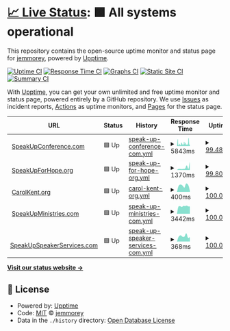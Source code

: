 # [📈 Live Status](https://jemmorey.github.io//upptime): <!--live status--> **🟩 All systems operational**

This repository contains the open-source uptime monitor and status page for [jemmorey](https://jemmorey.github.io//upptime), powered by [Upptime](https://github.com/upptime/upptime).

[![Uptime CI](https://github.com/jemmorey//upptime/workflows/Uptime%20CI/badge.svg)](https://github.com/jemmorey//upptime/actions?query=workflow%3A%22Uptime+CI%22)
[![Response Time CI](https://github.com/jemmorey//upptime/workflows/Response%20Time%20CI/badge.svg)](https://github.com/jemmorey//upptime/actions?query=workflow%3A%22Response+Time+CI%22)
[![Graphs CI](https://github.com/jemmorey//upptime/workflows/Graphs%20CI/badge.svg)](https://github.com/jemmorey//upptime/actions?query=workflow%3A%22Graphs+CI%22)
[![Static Site CI](https://github.com/jemmorey//upptime/workflows/Static%20Site%20CI/badge.svg)](https://github.com/jemmorey//upptime/actions?query=workflow%3A%22Static+Site+CI%22)
[![Summary CI](https://github.com/jemmorey//upptime/workflows/Summary%20CI/badge.svg)](https://github.com/jemmorey//upptime/actions?query=workflow%3A%22Summary+CI%22)

With [Upptime](https://upptime.js.org), you can get your own unlimited and free uptime monitor and status page, powered entirely by a GitHub repository. We use [Issues](https://github.com/jemmorey//upptime/issues) as incident reports, [Actions](https://github.com/jemmorey//upptime/actions) as uptime monitors, and [Pages](https://jemmorey.github.io//upptime) for the status page.

<!--start: status pages-->
<!-- This summary is generated by Upptime (https://github.com/upptime/upptime) -->
<!-- Do not edit this manually, your changes will be overwritten -->
<!-- prettier-ignore -->
| URL | Status | History | Response Time | Uptime |
| --- | ------ | ------- | ------------- | ------ |
| <img alt="" src="https://icons.duckduckgo.com/ip3/www.speakupconference.com.ico" height="13"> [SpeakUpConference.com](https://www.speakupconference.com) | 🟩 Up | [speak-up-conference-com.yml](https://github.com/jemmorey/upptime/commits/HEAD/history/speak-up-conference-com.yml) | <details><summary><img alt="Response time graph" src="./graphs/speak-up-conference-com/response-time-week.png" height="20"> 5843ms</summary><br><a href="https://jemmorey.github.io/upptime/history/speak-up-conference-com"><img alt="Response time 5777" src="https://img.shields.io/endpoint?url=https%3A%2F%2Fraw.githubusercontent.com%2Fjemmorey%2Fupptime%2FHEAD%2Fapi%2Fspeak-up-conference-com%2Fresponse-time.json"></a><br><a href="https://jemmorey.github.io/upptime/history/speak-up-conference-com"><img alt="24-hour response time 9447" src="https://img.shields.io/endpoint?url=https%3A%2F%2Fraw.githubusercontent.com%2Fjemmorey%2Fupptime%2FHEAD%2Fapi%2Fspeak-up-conference-com%2Fresponse-time-day.json"></a><br><a href="https://jemmorey.github.io/upptime/history/speak-up-conference-com"><img alt="7-day response time 5843" src="https://img.shields.io/endpoint?url=https%3A%2F%2Fraw.githubusercontent.com%2Fjemmorey%2Fupptime%2FHEAD%2Fapi%2Fspeak-up-conference-com%2Fresponse-time-week.json"></a><br><a href="https://jemmorey.github.io/upptime/history/speak-up-conference-com"><img alt="30-day response time 5736" src="https://img.shields.io/endpoint?url=https%3A%2F%2Fraw.githubusercontent.com%2Fjemmorey%2Fupptime%2FHEAD%2Fapi%2Fspeak-up-conference-com%2Fresponse-time-month.json"></a><br><a href="https://jemmorey.github.io/upptime/history/speak-up-conference-com"><img alt="1-year response time 5777" src="https://img.shields.io/endpoint?url=https%3A%2F%2Fraw.githubusercontent.com%2Fjemmorey%2Fupptime%2FHEAD%2Fapi%2Fspeak-up-conference-com%2Fresponse-time-year.json"></a></details> | <details><summary><a href="https://jemmorey.github.io/upptime/history/speak-up-conference-com">99.48%</a></summary><a href="https://jemmorey.github.io/upptime/history/speak-up-conference-com"><img alt="All-time uptime 99.13%" src="https://img.shields.io/endpoint?url=https%3A%2F%2Fraw.githubusercontent.com%2Fjemmorey%2Fupptime%2FHEAD%2Fapi%2Fspeak-up-conference-com%2Fuptime.json"></a><br><a href="https://jemmorey.github.io/upptime/history/speak-up-conference-com"><img alt="24-hour uptime 99.22%" src="https://img.shields.io/endpoint?url=https%3A%2F%2Fraw.githubusercontent.com%2Fjemmorey%2Fupptime%2FHEAD%2Fapi%2Fspeak-up-conference-com%2Fuptime-day.json"></a><br><a href="https://jemmorey.github.io/upptime/history/speak-up-conference-com"><img alt="7-day uptime 99.48%" src="https://img.shields.io/endpoint?url=https%3A%2F%2Fraw.githubusercontent.com%2Fjemmorey%2Fupptime%2FHEAD%2Fapi%2Fspeak-up-conference-com%2Fuptime-week.json"></a><br><a href="https://jemmorey.github.io/upptime/history/speak-up-conference-com"><img alt="30-day uptime 99.58%" src="https://img.shields.io/endpoint?url=https%3A%2F%2Fraw.githubusercontent.com%2Fjemmorey%2Fupptime%2FHEAD%2Fapi%2Fspeak-up-conference-com%2Fuptime-month.json"></a><br><a href="https://jemmorey.github.io/upptime/history/speak-up-conference-com"><img alt="1-year uptime 99.13%" src="https://img.shields.io/endpoint?url=https%3A%2F%2Fraw.githubusercontent.com%2Fjemmorey%2Fupptime%2FHEAD%2Fapi%2Fspeak-up-conference-com%2Fuptime-year.json"></a></details>
| <img alt="" src="https://icons.duckduckgo.com/ip3/www.speakupforhope.org.ico" height="13"> [SpeakUpForHope.org](https://www.speakupforhope.org) | 🟩 Up | [speak-up-for-hope-org.yml](https://github.com/jemmorey/upptime/commits/HEAD/history/speak-up-for-hope-org.yml) | <details><summary><img alt="Response time graph" src="./graphs/speak-up-for-hope-org/response-time-week.png" height="20"> 1370ms</summary><br><a href="https://jemmorey.github.io/upptime/history/speak-up-for-hope-org"><img alt="Response time 4123" src="https://img.shields.io/endpoint?url=https%3A%2F%2Fraw.githubusercontent.com%2Fjemmorey%2Fupptime%2FHEAD%2Fapi%2Fspeak-up-for-hope-org%2Fresponse-time.json"></a><br><a href="https://jemmorey.github.io/upptime/history/speak-up-for-hope-org"><img alt="24-hour response time 4633" src="https://img.shields.io/endpoint?url=https%3A%2F%2Fraw.githubusercontent.com%2Fjemmorey%2Fupptime%2FHEAD%2Fapi%2Fspeak-up-for-hope-org%2Fresponse-time-day.json"></a><br><a href="https://jemmorey.github.io/upptime/history/speak-up-for-hope-org"><img alt="7-day response time 1370" src="https://img.shields.io/endpoint?url=https%3A%2F%2Fraw.githubusercontent.com%2Fjemmorey%2Fupptime%2FHEAD%2Fapi%2Fspeak-up-for-hope-org%2Fresponse-time-week.json"></a><br><a href="https://jemmorey.github.io/upptime/history/speak-up-for-hope-org"><img alt="30-day response time 1515" src="https://img.shields.io/endpoint?url=https%3A%2F%2Fraw.githubusercontent.com%2Fjemmorey%2Fupptime%2FHEAD%2Fapi%2Fspeak-up-for-hope-org%2Fresponse-time-month.json"></a><br><a href="https://jemmorey.github.io/upptime/history/speak-up-for-hope-org"><img alt="1-year response time 4123" src="https://img.shields.io/endpoint?url=https%3A%2F%2Fraw.githubusercontent.com%2Fjemmorey%2Fupptime%2FHEAD%2Fapi%2Fspeak-up-for-hope-org%2Fresponse-time-year.json"></a></details> | <details><summary><a href="https://jemmorey.github.io/upptime/history/speak-up-for-hope-org">99.80%</a></summary><a href="https://jemmorey.github.io/upptime/history/speak-up-for-hope-org"><img alt="All-time uptime 99.43%" src="https://img.shields.io/endpoint?url=https%3A%2F%2Fraw.githubusercontent.com%2Fjemmorey%2Fupptime%2FHEAD%2Fapi%2Fspeak-up-for-hope-org%2Fuptime.json"></a><br><a href="https://jemmorey.github.io/upptime/history/speak-up-for-hope-org"><img alt="24-hour uptime 100.00%" src="https://img.shields.io/endpoint?url=https%3A%2F%2Fraw.githubusercontent.com%2Fjemmorey%2Fupptime%2FHEAD%2Fapi%2Fspeak-up-for-hope-org%2Fuptime-day.json"></a><br><a href="https://jemmorey.github.io/upptime/history/speak-up-for-hope-org"><img alt="7-day uptime 99.80%" src="https://img.shields.io/endpoint?url=https%3A%2F%2Fraw.githubusercontent.com%2Fjemmorey%2Fupptime%2FHEAD%2Fapi%2Fspeak-up-for-hope-org%2Fuptime-week.json"></a><br><a href="https://jemmorey.github.io/upptime/history/speak-up-for-hope-org"><img alt="30-day uptime 99.86%" src="https://img.shields.io/endpoint?url=https%3A%2F%2Fraw.githubusercontent.com%2Fjemmorey%2Fupptime%2FHEAD%2Fapi%2Fspeak-up-for-hope-org%2Fuptime-month.json"></a><br><a href="https://jemmorey.github.io/upptime/history/speak-up-for-hope-org"><img alt="1-year uptime 99.43%" src="https://img.shields.io/endpoint?url=https%3A%2F%2Fraw.githubusercontent.com%2Fjemmorey%2Fupptime%2FHEAD%2Fapi%2Fspeak-up-for-hope-org%2Fuptime-year.json"></a></details>
| <img alt="" src="https://icons.duckduckgo.com/ip3/carolkent.org.ico" height="13"> [CarolKent.org](https://carolkent.org) | 🟩 Up | [carol-kent-org.yml](https://github.com/jemmorey/upptime/commits/HEAD/history/carol-kent-org.yml) | <details><summary><img alt="Response time graph" src="./graphs/carol-kent-org/response-time-week.png" height="20"> 400ms</summary><br><a href="https://jemmorey.github.io/upptime/history/carol-kent-org"><img alt="Response time 471" src="https://img.shields.io/endpoint?url=https%3A%2F%2Fraw.githubusercontent.com%2Fjemmorey%2Fupptime%2FHEAD%2Fapi%2Fcarol-kent-org%2Fresponse-time.json"></a><br><a href="https://jemmorey.github.io/upptime/history/carol-kent-org"><img alt="24-hour response time 70" src="https://img.shields.io/endpoint?url=https%3A%2F%2Fraw.githubusercontent.com%2Fjemmorey%2Fupptime%2FHEAD%2Fapi%2Fcarol-kent-org%2Fresponse-time-day.json"></a><br><a href="https://jemmorey.github.io/upptime/history/carol-kent-org"><img alt="7-day response time 400" src="https://img.shields.io/endpoint?url=https%3A%2F%2Fraw.githubusercontent.com%2Fjemmorey%2Fupptime%2FHEAD%2Fapi%2Fcarol-kent-org%2Fresponse-time-week.json"></a><br><a href="https://jemmorey.github.io/upptime/history/carol-kent-org"><img alt="30-day response time 559" src="https://img.shields.io/endpoint?url=https%3A%2F%2Fraw.githubusercontent.com%2Fjemmorey%2Fupptime%2FHEAD%2Fapi%2Fcarol-kent-org%2Fresponse-time-month.json"></a><br><a href="https://jemmorey.github.io/upptime/history/carol-kent-org"><img alt="1-year response time 471" src="https://img.shields.io/endpoint?url=https%3A%2F%2Fraw.githubusercontent.com%2Fjemmorey%2Fupptime%2FHEAD%2Fapi%2Fcarol-kent-org%2Fresponse-time-year.json"></a></details> | <details><summary><a href="https://jemmorey.github.io/upptime/history/carol-kent-org">100.00%</a></summary><a href="https://jemmorey.github.io/upptime/history/carol-kent-org"><img alt="All-time uptime 99.90%" src="https://img.shields.io/endpoint?url=https%3A%2F%2Fraw.githubusercontent.com%2Fjemmorey%2Fupptime%2FHEAD%2Fapi%2Fcarol-kent-org%2Fuptime.json"></a><br><a href="https://jemmorey.github.io/upptime/history/carol-kent-org"><img alt="24-hour uptime 100.00%" src="https://img.shields.io/endpoint?url=https%3A%2F%2Fraw.githubusercontent.com%2Fjemmorey%2Fupptime%2FHEAD%2Fapi%2Fcarol-kent-org%2Fuptime-day.json"></a><br><a href="https://jemmorey.github.io/upptime/history/carol-kent-org"><img alt="7-day uptime 100.00%" src="https://img.shields.io/endpoint?url=https%3A%2F%2Fraw.githubusercontent.com%2Fjemmorey%2Fupptime%2FHEAD%2Fapi%2Fcarol-kent-org%2Fuptime-week.json"></a><br><a href="https://jemmorey.github.io/upptime/history/carol-kent-org"><img alt="30-day uptime 99.95%" src="https://img.shields.io/endpoint?url=https%3A%2F%2Fraw.githubusercontent.com%2Fjemmorey%2Fupptime%2FHEAD%2Fapi%2Fcarol-kent-org%2Fuptime-month.json"></a><br><a href="https://jemmorey.github.io/upptime/history/carol-kent-org"><img alt="1-year uptime 99.90%" src="https://img.shields.io/endpoint?url=https%3A%2F%2Fraw.githubusercontent.com%2Fjemmorey%2Fupptime%2FHEAD%2Fapi%2Fcarol-kent-org%2Fuptime-year.json"></a></details>
| <img alt="" src="https://icons.duckduckgo.com/ip3/www.speakupministries.com.ico" height="13"> [SpeakUpMinistries.com](https://www.speakupministries.com) | 🟩 Up | [speak-up-ministries-com.yml](https://github.com/jemmorey/upptime/commits/HEAD/history/speak-up-ministries-com.yml) | <details><summary><img alt="Response time graph" src="./graphs/speak-up-ministries-com/response-time-week.png" height="20"> 3442ms</summary><br><a href="https://jemmorey.github.io/upptime/history/speak-up-ministries-com"><img alt="Response time 3243" src="https://img.shields.io/endpoint?url=https%3A%2F%2Fraw.githubusercontent.com%2Fjemmorey%2Fupptime%2FHEAD%2Fapi%2Fspeak-up-ministries-com%2Fresponse-time.json"></a><br><a href="https://jemmorey.github.io/upptime/history/speak-up-ministries-com"><img alt="24-hour response time 3336" src="https://img.shields.io/endpoint?url=https%3A%2F%2Fraw.githubusercontent.com%2Fjemmorey%2Fupptime%2FHEAD%2Fapi%2Fspeak-up-ministries-com%2Fresponse-time-day.json"></a><br><a href="https://jemmorey.github.io/upptime/history/speak-up-ministries-com"><img alt="7-day response time 3442" src="https://img.shields.io/endpoint?url=https%3A%2F%2Fraw.githubusercontent.com%2Fjemmorey%2Fupptime%2FHEAD%2Fapi%2Fspeak-up-ministries-com%2Fresponse-time-week.json"></a><br><a href="https://jemmorey.github.io/upptime/history/speak-up-ministries-com"><img alt="30-day response time 3209" src="https://img.shields.io/endpoint?url=https%3A%2F%2Fraw.githubusercontent.com%2Fjemmorey%2Fupptime%2FHEAD%2Fapi%2Fspeak-up-ministries-com%2Fresponse-time-month.json"></a><br><a href="https://jemmorey.github.io/upptime/history/speak-up-ministries-com"><img alt="1-year response time 3243" src="https://img.shields.io/endpoint?url=https%3A%2F%2Fraw.githubusercontent.com%2Fjemmorey%2Fupptime%2FHEAD%2Fapi%2Fspeak-up-ministries-com%2Fresponse-time-year.json"></a></details> | <details><summary><a href="https://jemmorey.github.io/upptime/history/speak-up-ministries-com">100.00%</a></summary><a href="https://jemmorey.github.io/upptime/history/speak-up-ministries-com"><img alt="All-time uptime 99.53%" src="https://img.shields.io/endpoint?url=https%3A%2F%2Fraw.githubusercontent.com%2Fjemmorey%2Fupptime%2FHEAD%2Fapi%2Fspeak-up-ministries-com%2Fuptime.json"></a><br><a href="https://jemmorey.github.io/upptime/history/speak-up-ministries-com"><img alt="24-hour uptime 100.00%" src="https://img.shields.io/endpoint?url=https%3A%2F%2Fraw.githubusercontent.com%2Fjemmorey%2Fupptime%2FHEAD%2Fapi%2Fspeak-up-ministries-com%2Fuptime-day.json"></a><br><a href="https://jemmorey.github.io/upptime/history/speak-up-ministries-com"><img alt="7-day uptime 100.00%" src="https://img.shields.io/endpoint?url=https%3A%2F%2Fraw.githubusercontent.com%2Fjemmorey%2Fupptime%2FHEAD%2Fapi%2Fspeak-up-ministries-com%2Fuptime-week.json"></a><br><a href="https://jemmorey.github.io/upptime/history/speak-up-ministries-com"><img alt="30-day uptime 99.95%" src="https://img.shields.io/endpoint?url=https%3A%2F%2Fraw.githubusercontent.com%2Fjemmorey%2Fupptime%2FHEAD%2Fapi%2Fspeak-up-ministries-com%2Fuptime-month.json"></a><br><a href="https://jemmorey.github.io/upptime/history/speak-up-ministries-com"><img alt="1-year uptime 99.53%" src="https://img.shields.io/endpoint?url=https%3A%2F%2Fraw.githubusercontent.com%2Fjemmorey%2Fupptime%2FHEAD%2Fapi%2Fspeak-up-ministries-com%2Fuptime-year.json"></a></details>
| <img alt="" src="https://icons.duckduckgo.com/ip3/www.speakupspeakerservices.com.ico" height="13"> [SpeakUpSpeakerServices.com](https://www.speakupspeakerservices.com) | 🟩 Up | [speak-up-speaker-services-com.yml](https://github.com/jemmorey/upptime/commits/HEAD/history/speak-up-speaker-services-com.yml) | <details><summary><img alt="Response time graph" src="./graphs/speak-up-speaker-services-com/response-time-week.png" height="20"> 368ms</summary><br><a href="https://jemmorey.github.io/upptime/history/speak-up-speaker-services-com"><img alt="Response time 455" src="https://img.shields.io/endpoint?url=https%3A%2F%2Fraw.githubusercontent.com%2Fjemmorey%2Fupptime%2FHEAD%2Fapi%2Fspeak-up-speaker-services-com%2Fresponse-time.json"></a><br><a href="https://jemmorey.github.io/upptime/history/speak-up-speaker-services-com"><img alt="24-hour response time 299" src="https://img.shields.io/endpoint?url=https%3A%2F%2Fraw.githubusercontent.com%2Fjemmorey%2Fupptime%2FHEAD%2Fapi%2Fspeak-up-speaker-services-com%2Fresponse-time-day.json"></a><br><a href="https://jemmorey.github.io/upptime/history/speak-up-speaker-services-com"><img alt="7-day response time 368" src="https://img.shields.io/endpoint?url=https%3A%2F%2Fraw.githubusercontent.com%2Fjemmorey%2Fupptime%2FHEAD%2Fapi%2Fspeak-up-speaker-services-com%2Fresponse-time-week.json"></a><br><a href="https://jemmorey.github.io/upptime/history/speak-up-speaker-services-com"><img alt="30-day response time 371" src="https://img.shields.io/endpoint?url=https%3A%2F%2Fraw.githubusercontent.com%2Fjemmorey%2Fupptime%2FHEAD%2Fapi%2Fspeak-up-speaker-services-com%2Fresponse-time-month.json"></a><br><a href="https://jemmorey.github.io/upptime/history/speak-up-speaker-services-com"><img alt="1-year response time 455" src="https://img.shields.io/endpoint?url=https%3A%2F%2Fraw.githubusercontent.com%2Fjemmorey%2Fupptime%2FHEAD%2Fapi%2Fspeak-up-speaker-services-com%2Fresponse-time-year.json"></a></details> | <details><summary><a href="https://jemmorey.github.io/upptime/history/speak-up-speaker-services-com">100.00%</a></summary><a href="https://jemmorey.github.io/upptime/history/speak-up-speaker-services-com"><img alt="All-time uptime 99.79%" src="https://img.shields.io/endpoint?url=https%3A%2F%2Fraw.githubusercontent.com%2Fjemmorey%2Fupptime%2FHEAD%2Fapi%2Fspeak-up-speaker-services-com%2Fuptime.json"></a><br><a href="https://jemmorey.github.io/upptime/history/speak-up-speaker-services-com"><img alt="24-hour uptime 100.00%" src="https://img.shields.io/endpoint?url=https%3A%2F%2Fraw.githubusercontent.com%2Fjemmorey%2Fupptime%2FHEAD%2Fapi%2Fspeak-up-speaker-services-com%2Fuptime-day.json"></a><br><a href="https://jemmorey.github.io/upptime/history/speak-up-speaker-services-com"><img alt="7-day uptime 100.00%" src="https://img.shields.io/endpoint?url=https%3A%2F%2Fraw.githubusercontent.com%2Fjemmorey%2Fupptime%2FHEAD%2Fapi%2Fspeak-up-speaker-services-com%2Fuptime-week.json"></a><br><a href="https://jemmorey.github.io/upptime/history/speak-up-speaker-services-com"><img alt="30-day uptime 100.00%" src="https://img.shields.io/endpoint?url=https%3A%2F%2Fraw.githubusercontent.com%2Fjemmorey%2Fupptime%2FHEAD%2Fapi%2Fspeak-up-speaker-services-com%2Fuptime-month.json"></a><br><a href="https://jemmorey.github.io/upptime/history/speak-up-speaker-services-com"><img alt="1-year uptime 99.79%" src="https://img.shields.io/endpoint?url=https%3A%2F%2Fraw.githubusercontent.com%2Fjemmorey%2Fupptime%2FHEAD%2Fapi%2Fspeak-up-speaker-services-com%2Fuptime-year.json"></a></details>

<!--end: status pages-->

[**Visit our status website →**](https://jemmorey.github.io//upptime)

## 📄 License

- Powered by: [Upptime](https://github.com/upptime/upptime)
- Code: [MIT](./LICENSE) © [jemmorey](https://jemmorey.github.io//upptime)
- Data in the `./history` directory: [Open Database License](https://opendatacommons.org/licenses/odbl/1-0/)
